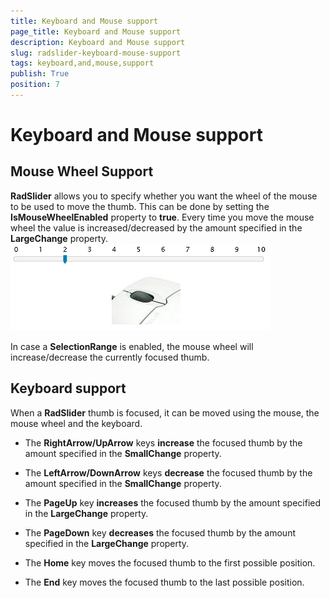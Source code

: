 ```yaml
---
title: Keyboard and Mouse support
page_title: Keyboard and Mouse support
description: Keyboard and Mouse support
slug: radslider-keyboard-mouse-support
tags: keyboard,and,mouse,support
publish: True
position: 7
---
```


# Keyboard and Mouse support



## Mouse Wheel Support

__RadSlider__ allows you to specify whether you want the wheel of the mouse to be 
          used to move the thumb. This can be done by setting the __IsMouseWheelEnabled__
          property to __true__. Every time you move the mouse wheel the value is 
          increased/decreased by the amount specified in the __LargeChange__ property.![](images/mouseWheel.png)

In case a __SelectionRange__ is enabled, the mouse wheel will increase/decrease
        the currently focused thumb.

## Keyboard support

When a __RadSlider__ thumb is focused, it can be moved using the mouse, 
        the mouse wheel and the keyboard.

* The __RightArrow/UpArrow__ keys __increase__ the focused thumb by the amount specified in the __SmallChange__ property.

* The __LeftArrow/DownArrow__ keys __decrease__ the focused thumb by the amount specified in the __SmallChange__ property.

* The __PageUp__ key __increases__ the focused thumb by the amount specified in the __LargeChange__ property.

* The __PageDown__ key __decreases__ the focused thumb by the amount specified in the __LargeChange__ property.

* The __Home__ key moves the focused thumb to the first possible position.

* The __End__ key moves the focused thumb to the last possible position.
